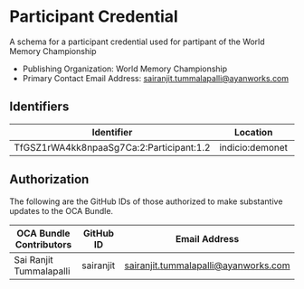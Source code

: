# Participant Credential

A schema for a participant credential used for partipant of the World Memory Championship

- Publishing Organization: World Memory Championship
- Primary Contact Email Address: sairanjit.tummalapalli@ayanworks.com

## Identifiers

| Identifier                               | Location        | URL                                                         |
| ---------------------------------------- | --------------- | ----------------------------------------------------------- |
| TfGSZ1rWA4kk8npaaSg7Ca:2:Participant:1.2 | indicio:demonet | https://indyscan.indiciotech.io/tx/IND_DEMONET/domain/54551 |

## Authorization

The following are the GitHub IDs of those authorized to make substantive updates to the OCA Bundle.

| OCA Bundle Contributors | GitHub ID | Email Address                        |
| ----------------------- | --------- | ------------------------------------ |
| Sai Ranjit Tummalapalli | sairanjit | sairanjit.tummalapalli@ayanworks.com |
